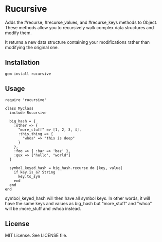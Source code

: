 # Rucursive

Adds the #recurse, #recurse_values, and #recurse_keys methods to Object. These
methods allow you to recursively walk complex data structures and modify them.

It returns a new data structure containing your modifications rather than
modifying the original one.

## Installation

    gem install rucursive

## Usage

    require 'rucursive'

    class MyClass
      include Rucursive

      big_hash = {
        :other => {
          "more_stuff" => [1, 2, 3, 4],
          :this_thing => {
            "whoa" => "this is deep"
          }
        },
        :foo => { :bar => 'baz' },
        :qux => ["hello", "world"]
      }

      symbol_keyed_hash = big_hash.recurse do |key, value|
        if key.is_a? String
          key.to_sym
        end
      end
    end

symbol_keyed_hash will then have all symbol keys. In other words, it will have
the same keys and values as big_hash but "more_stuff" and "whoa" will
be :more_stuff and :whoa instead.

## License

MIT License. See LICENSE file.
